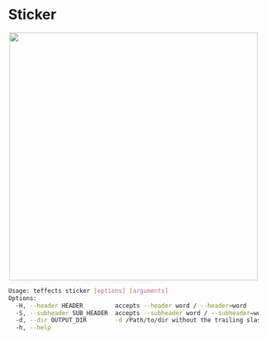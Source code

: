 # Sticker

<p align="center">
<img width="500" src="https://raw.githubusercontent.com/shinokada/teffects/main/images/sticker.png" /> 
</p>

```sh
Usage: teffects sticker [options] [arguments]
Options:
  -H, --header HEADER         accepts --header word / --header=word
  -S, --subheader SUB_HEADER  accepts --subheader word / --subheader=word
  -d, --dir OUTPUT_DIR        -d /Path/to/dir without the trailing slash.
  -h, --help    
```